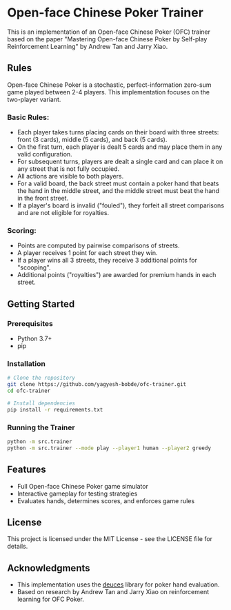 # Open-face Chinese Poker Trainer

This is an implementation of an Open-face Chinese Poker (OFC) trainer based on the paper "Mastering Open-face Chinese Poker by Self-play Reinforcement Learning" by Andrew Tan and Jarry Xiao.

## Rules

Open-face Chinese Poker is a stochastic, perfect-information zero-sum game played between 2-4 players. This implementation focuses on the two-player variant.

### Basic Rules:
- Each player takes turns placing cards on their board with three streets: front (3 cards), middle (5 cards), and back (5 cards).
- On the first turn, each player is dealt 5 cards and may place them in any valid configuration.
- For subsequent turns, players are dealt a single card and can place it on any street that is not fully occupied.
- All actions are visible to both players.
- For a valid board, the back street must contain a poker hand that beats the hand in the middle street, and the middle street must beat the hand in the front street.
- If a player's board is invalid ("fouled"), they forfeit all street comparisons and are not eligible for royalties.

### Scoring:
- Points are computed by pairwise comparisons of streets.
- A player receives 1 point for each street they win.
- If a player wins all 3 streets, they receive 3 additional points for "scooping".
- Additional points ("royalties") are awarded for premium hands in each street.

## Getting Started

### Prerequisites
- Python 3.7+
- pip

### Installation

```bash
# Clone the repository
git clone https://github.com/yagyesh-bobde/ofc-trainer.git
cd ofc-trainer

# Install dependencies
pip install -r requirements.txt
```

### Running the Trainer

```bash
python -m src.trainer
python -m src.trainer --mode play --player1 human --player2 greedy
```

## Features

- Full Open-face Chinese Poker game simulator
- Interactive gameplay for testing strategies
- Evaluates hands, determines scores, and enforces game rules

## License

This project is licensed under the MIT License - see the LICENSE file for details.

## Acknowledgments

- This implementation uses the [deuces](https://github.com/worldveil/deuces) library for poker hand evaluation.
- Based on research by Andrew Tan and Jarry Xiao on reinforcement learning for OFC Poker.
